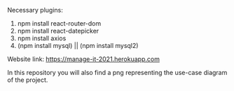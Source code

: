 Necessary plugins: 
1. npm install react-router-dom
2. npm install react-datepicker
3. npm install axios
4. (npm install mysql) || (npm install mysql2)

Website link:
https://manage-it-2021.herokuapp.com


In this repository you will also find a png representing the use-case diagram of the project.
